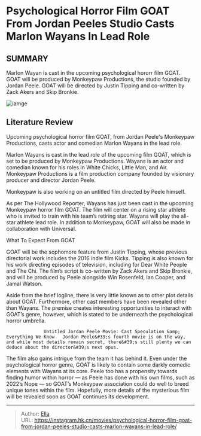 # Psychological Horror Film GOAT From Jordan Peeles Studio Casts Marlon Wayans In Lead Role


## SUMMARY 



  Marlon Wayan is cast in the upcoming psychological hororr film GOAT.   GOAT will be produced by Monkeypaw Productions, the studio founded by Jordan Peele.   GOAT will be directed by Justin Tipping and co-written by Zack Akers and Skip Bronkie.  

![iamge](https://static1.srcdn.com/wordpress/wp-content/uploads/2024/01/marlon-wayans-as-will-s-father-in-bel-air.jpg)

## Literature Review

Upcoming psychological horror film GOAT, from Jordan Peele&#39;s Monkeypaw Productions, casts actor and comedian Marlon Wayans in the lead role.




Marlon Wayans is cast in the lead role of the upcoming film GOAT, which is set to be produced by Monkeypaw Productions. Wayans is an actor and comedian known for his roles in White Chicks, Little Man, and Air. Monkeypaw Productions is a film production company founded by visionary producer and director Jordan Peele.






Monkeypaw is also working on an untitled film directed by Peele himself.




As per The Hollywood Reporter, Wayans has just been cast in the upcoming Monkeypaw horror film GOAT. The film will center on a rising star athlete who is invited to train with his team’s retiring star. Wayans will play the all-star athlete lead role. In addition to Monkeypaw, GOAT will also be made in collaboration with Universal.


 What To Expect From GOAT 
          

GOAT will be the sophomore feature from Justin Tipping, whose previous directorial work includes the 2016 indie film Kicks. Tipping is also known for his work directing episodes of television, including for Dear White People and The Chi. The film’s script is co-written by Zack Akers and Skip Bronkie, and will be produced by Peele alongside Win Rosenfeld, Ian Cooper, and Jamal Watson.




Aside from the brief logline, there is very little known as to other plot details about GOAT. Furthermore, other cast members have been revealed other than Wayans. The premise creates interesting opportunities to interact with GOAT’s genre, however, which is stated to be underneath the psychological horror umbrella.

                  Untitled Jordan Peele Movie: Cast Speculation &amp; Everything We Know   Jordan Peele&#39;s fourth movie is on the way, and while most details remain secret, there&#39;s still plenty we can deduce about the director&#39;s next opus.   

The film also gains intrigue from the team it has behind it. Even under the psychological horror genre, GOAT is likely to contain some darkly comedic elements with Wayans at its core. Peele too has a propensity towards finding humor within horror — as Peele has done with his own films, such as 2022’s Nope — so GOAT’s Monkeypaw association could do well to breed unique tones within the film. Hopefully, more details of the mysterious film will be revealed soon as GOAT continues its development.






---

> Author: [Ella](https://instagram.hk.cn/)  
> URL: https://instagram.hk.cn/movies/psychological-horror-film-goat-from-jordan-peeles-studio-casts-marlon-wayans-in-lead-role/  

